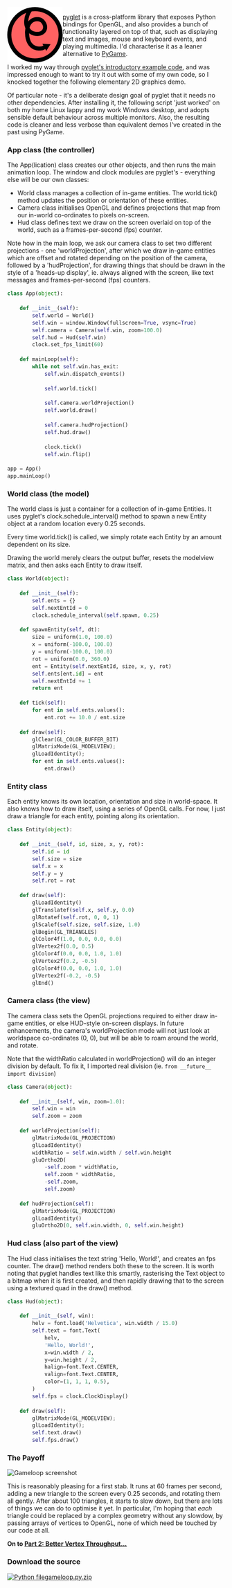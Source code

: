 <!--
.. title: 2D Graphics With pyglet and OpenGL
.. slug: 2d-graphics-with-pyglet-and-opengl
.. date: 2008-02-06 00:57:58-06:00
.. tags: geek,software,python,graphics,genart,pygle
-->


<img align="left" src="/files/2008/02/pyglet_logo.png" />

[pyglet](http://www.pyglet.org) is a cross-platform library
that exposes Python bindings for OpenGL, and also provides a bunch of
functionality layered on top of that, such as displaying text and
images, mouse and keyboard events, and playing multimedia. I'd
characterise it as a leaner alternative to
[PyGame](http://www.pygame.org).

I worked my way through [pyglet's introductory example
code](http://www.pyglet.org/doc/programming_guide/writing_a_pyglet_application.html),
and was impressed enough to want to try it out with some of my own code,
so I knocked together the following elementary 2D graphics demo.

Of particular note - it's a deliberate design goal of pyglet that it
needs no other dependencies. After installing it, the following script
'just worked' on both my home Linux lappy and my work Windows desktop,
and adopts sensible default behaviour across multiple monitors. Also,
the resulting code is cleaner and less verbose than equivalent demos
I've created in the past using PyGame.

### App class (the controller)

The App(lication) class creates our other objects, and then runs the
main animation loop. The window and clock modules are pyglet's -
everything else will be our own classes:

-   World class manages a collection of in-game entities. The
    world.tick() method updates the position or orientation of these
    entities.
-   Camera class initialises OpenGL and defines projections that map
    from our in-world co-ordinates to pixels on-screen.
-   Hud class defines text we draw on the screen overlaid on top of the
    world, such as a frames-per-second (fps) counter.

Note how in the main loop, we ask our camera class to set two different
projections - one 'worldProjection', after which we draw in-game
entities which are offset and rotated depending on the position of the
camera, followed by a 'hudProjection', for drawing things that should be
drawn in the style of a 'heads-up display', ie. always aligned with the
screen, like text messages and frames-per-second (fps) counters.

``` python
class App(object):

    def __init__(self):
        self.world = World()
        self.win = window.Window(fullscreen=True, vsync=True)
        self.camera = Camera(self.win, zoom=100.0)
        self.hud = Hud(self.win)
        clock.set_fps_limit(60)

    def mainLoop(self):
        while not self.win.has_exit:
            self.win.dispatch_events()

            self.world.tick()

            self.camera.worldProjection()
            self.world.draw()

            self.camera.hudProjection()
            self.hud.draw()

            clock.tick()
            self.win.flip()

app = App()
app.mainLoop()
```

### World class (the model)

The world class is just a container for a collection of in-game
Entities. It uses pyglet's clock.schedule\_interval() method to spawn a
new Entity object at a random location every 0.25 seconds.

Every time world.tick() is called, we simply rotate each Entity by an
amount dependent on its size.

Drawing the world merely clears the output buffer, resets the modelview
matrix, and then asks each Entity to draw itself.

``` python
class World(object):

    def __init__(self):
        self.ents = {}
        self.nextEntId = 0
        clock.schedule_interval(self.spawn, 0.25)

    def spawnEntity(self, dt):
        size = uniform(1.0, 100.0)
        x = uniform(-100.0, 100.0)
        y = uniform(-100.0, 100.0)
        rot = uniform(0.0, 360.0)
        ent = Entity(self.nextEntId, size, x, y, rot)
        self.ents[ent.id] = ent
        self.nextEntId += 1
        return ent

    def tick(self):
        for ent in self.ents.values():
            ent.rot += 10.0 / ent.size

    def draw(self):
        glClear(GL_COLOR_BUFFER_BIT)
        glMatrixMode(GL_MODELVIEW);
        glLoadIdentity();
        for ent in self.ents.values():
            ent.draw()
```

### Entity class

Each entity knows its own location, orientation and size in world-space.
It also knows how to draw itself, using a series of OpenGL calls. For
now, I just draw a triangle for each entity, pointing along its
orientation.

``` python
class Entity(object):

    def __init__(self, id, size, x, y, rot):
        self.id = id
        self.size = size
        self.x = x
        self.y = y
        self.rot = rot

    def draw(self):
        glLoadIdentity()
        glTranslatef(self.x, self.y, 0.0)
        glRotatef(self.rot, 0, 0, 1)
        glScalef(self.size, self.size, 1.0)
        glBegin(GL_TRIANGLES)
        glColor4f(1.0, 0.0, 0.0, 0.0)
        glVertex2f(0.0, 0.5)
        glColor4f(0.0, 0.0, 1.0, 1.0)
        glVertex2f(0.2, -0.5)
        glColor4f(0.0, 0.0, 1.0, 1.0)
        glVertex2f(-0.2, -0.5)
        glEnd()
```

### Camera class (the view)

The camera class sets the OpenGL projections required to either draw
in-game entities, or else HUD-style on-screen displays. In future
enhancements, the camera's worldProjection mode will not just look at
worldspace co-ordinates (0, 0), but will be able to roam around the
world, and rotate.

Note that the widthRatio calculated in worldProjection() will do an
integer division by default. To fix it, I imported real division (ie.
`from __future__ import division`)

``` python
class Camera(object):

    def __init__(self, win, zoom=1.0):
        self.win = win
        self.zoom = zoom

    def worldProjection(self):
        glMatrixMode(GL_PROJECTION)
        glLoadIdentity()
        widthRatio = self.win.width / self.win.height
        gluOrtho2D(
            -self.zoom * widthRatio,
            self.zoom * widthRatio,
            -self.zoom,
            self.zoom)

    def hudProjection(self):
        glMatrixMode(GL_PROJECTION)
        glLoadIdentity()
        gluOrtho2D(0, self.win.width, 0, self.win.height)
```

### Hud class (also part of the view)

The Hud class initialises the text string 'Hello, World!', and creates
an fps counter. The draw() method renders both these to the screen. It
is worth noting that pyglet handles text like this smartly, rasterising
the Text object to a bitmap when it is first created, and then rapidly
drawing that to the screen using a textured quad in the draw() method.

``` python
class Hud(object):

    def __init__(self, win):
        helv = font.load('Helvetica', win.width / 15.0)
        self.text = font.Text(
            helv,
            'Hello, World!',
            x=win.width / 2,
            y=win.height / 2,
            halign=font.Text.CENTER,
            valign=font.Text.CENTER,
            color=(1, 1, 1, 0.5),
        )
        self.fps = clock.ClockDisplay()

    def draw(self):
        glMatrixMode(GL_MODELVIEW);
        glLoadIdentity();
        self.text.draw()
        self.fps.draw()
```

### The Payoff

![Gameloop
screenshot](/files/2008/02/gameloop-screenshot.png)

This is reasonably pleasing for a first stab. It runs at 60 frames per
second, adding a new triangle to the screen every 0.25 seconds, and
rotating them all gently. After about 100 triangles, it starts to slow
down, but there are lots of things we can do to optimise it yet. In
particular, I'm hoping that *each* triangle could be replaced by a
complex geometry without any slowdow, by passing arrays of vertices to
OpenGL, none of which need be touched by our code at all.

**On to [Part 2: Better Vertex
Throughput...](http://tartley.com/?p=264)**

### Download the source

[![Python
file](/files/2008/02/doc-python.png)gameloop.py.zip](/files/2008/02/gamelooppy.zip "gameloop.py.zip")
